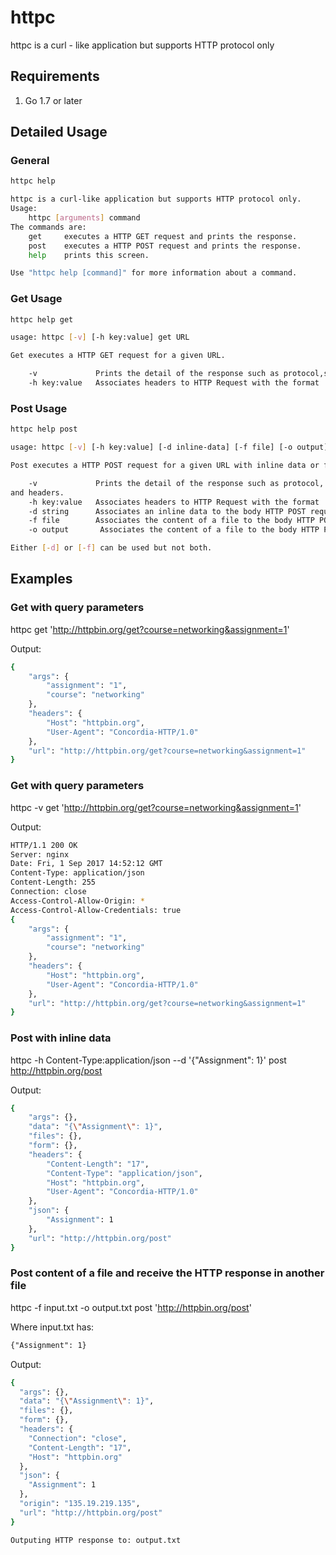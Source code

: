# httpc
httpc is a curl - like application but supports HTTP protocol only

## Requirements
1. Go 1.7 or later

## Detailed Usage

### General

``` bash
httpc help

httpc is a curl-like application but supports HTTP protocol only.
Usage:
    httpc [arguments] command
The commands are:
    get     executes a HTTP GET request and prints the response.
    post    executes a HTTP POST request and prints the response.
    help    prints this screen.

Use "httpc help [command]" for more information about a command.
```

### Get Usage

``` bash
httpc help get

usage: httpc [-v] [-h key:value] get URL

Get executes a HTTP GET request for a given URL.

    -v             Prints the detail of the response such as protocol,status,and headers.
    -h key:value   Associates headers to HTTP Request with the format 'key:value'.
```

### Post Usage

``` bash
httpc help post

usage: httpc [-v] [-h key:value] [-d inline-data] [-f file] [-o output] post URL

Post executes a HTTP POST request for a given URL with inline data or from file.

    -v             Prints the detail of the response such as protocol, status, 
and headers.
    -h key:value   Associates headers to HTTP Request with the format 'key:value'.
    -d string      Associates an inline data to the body HTTP POST request.
    -f file        Associates the content of a file to the body HTTP POST request.
    -o output       Associates the content of a file to the body HTTP POST request.

Either [-d] or [-f] can be used but not both.
```

## Examples

### Get with query parameters

httpc get 'http://httpbin.org/get?course=networking&assignment=1'

Output:
``` bash
{
    "args": {
        "assignment": "1",
        "course": "networking"
    },
    "headers": {
        "Host": "httpbin.org",
        "User-Agent": "Concordia-HTTP/1.0"
    },
    "url": "http://httpbin.org/get?course=networking&assignment=1"
}
```

### Get with query parameters

httpc -v get 'http://httpbin.org/get?course=networking&assignment=1'

Output:
``` bash
HTTP/1.1 200 OK
Server: nginx
Date: Fri, 1 Sep 2017 14:52:12 GMT
Content-Type: application/json
Content-Length: 255
Connection: close
Access-Control-Allow-Origin: *
Access-Control-Allow-Credentials: true
{
    "args": {
        "assignment": "1",
        "course": "networking"
    },
    "headers": {
        "Host": "httpbin.org",
        "User-Agent": "Concordia-HTTP/1.0"
    },
    "url": "http://httpbin.org/get?course=networking&assignment=1"
}
```

### Post with inline data

httpc -h Content-Type:application/json --d '{"Assignment": 1}' post http://httpbin.org/post

Output:
``` bash
{
    "args": {},
    "data": "{\"Assignment\": 1}",
    "files": {},
    "form": {},
    "headers": {
        "Content-Length": "17",
        "Content-Type": "application/json",
        "Host": "httpbin.org",
        "User-Agent": "Concordia-HTTP/1.0"
    },
    "json": {
        "Assignment": 1
    },
    "url": "http://httpbin.org/post"
}
```

### Post content of a file and receive the HTTP response in another file

httpc -f input.txt -o output.txt post 'http://httpbin.org/post'

Where input.txt has: 

```txt
{"Assignment": 1}
```

Output:
```bash
{
  "args": {},
  "data": "{\"Assignment\": 1}",
  "files": {},
  "form": {},
  "headers": {
    "Connection": "close",
    "Content-Length": "17",
    "Host": "httpbin.org"
  },
  "json": {
    "Assignment": 1
  },
  "origin": "135.19.219.135",
  "url": "http://httpbin.org/post"
}

Outputing HTTP response to: output.txt
```